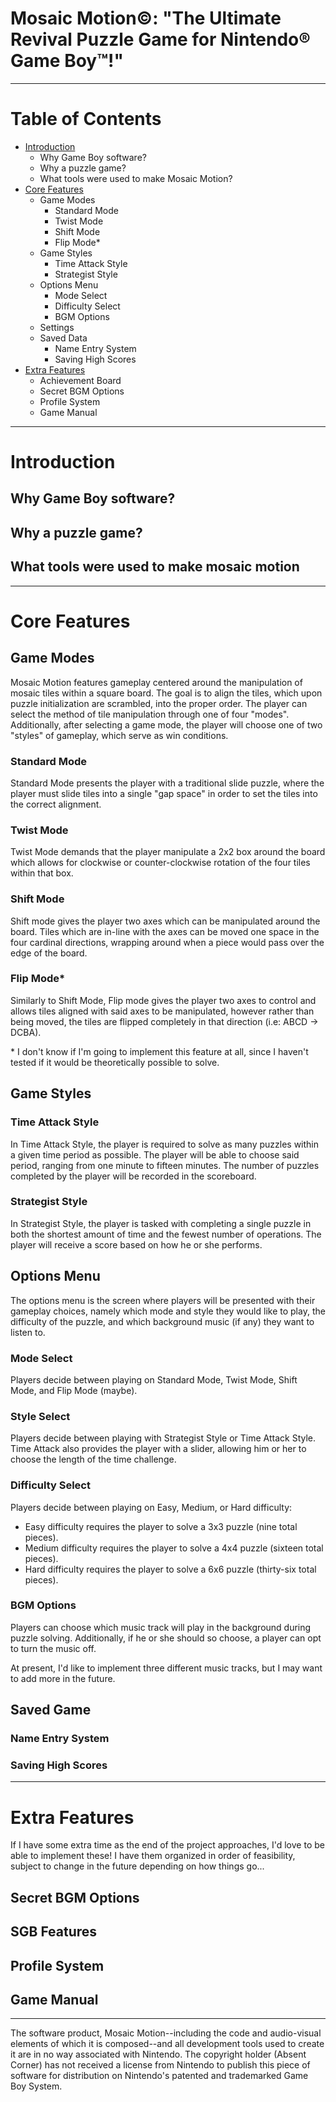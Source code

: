 # Mosaic Motion©️: "The Ultimate Revival Puzzle Game for Nintendo®️ Game Boy™️!"

---

# Table of Contents

- [Introduction](#introduction)
  - Why Game Boy software?
  - Why a puzzle game?
  - What tools were used to make Mosaic Motion?
- [Core Features](#core-features)
  - Game Modes
    - Standard Mode
    - Twist Mode
    - Shift Mode
    - Flip Mode*
  - Game Styles
    - Time Attack Style
    - Strategist Style
  - Options Menu
    - Mode Select
    - Difficulty Select
    - BGM Options
  - Settings
  - Saved Data
    - Name Entry System
    - Saving High Scores
- [Extra Features](#extra-features)
  - Achievement Board
  - Secret BGM Options
  - Profile System
  - Game Manual

---

# Introduction

## Why Game Boy software?

## Why a puzzle game?

## What tools were used to make mosaic motion

---

# Core Features

## Game Modes

Mosaic Motion features gameplay centered around the manipulation of mosaic tiles within a square board. The goal is to align the tiles, which upon puzzle initialization are scrambled, into the proper order. The player can select the method of tile manipulation through one of four "modes". Additionally, after selecting a game mode, the player will choose one of two "styles" of gameplay, which serve as win conditions.

### Standard Mode

Standard Mode presents the player with a traditional slide puzzle, where the player must slide tiles into a single "gap space" in order to set the tiles into the correct alignment.

### Twist Mode

Twist Mode demands that the player manipulate a 2x2 box around the board which allows for clockwise or counter-clockwise rotation of the four tiles within that box.

### Shift Mode

Shift mode gives the player two axes which can be manipulated around the board. Tiles which are in-line with the axes can be moved one space in the four cardinal directions, wrapping around when a piece would pass over the edge of the board.

### Flip Mode\*

Similarly to Shift Mode, Flip mode gives the player two axes to control and allows tiles aligned with said axes to be manipulated, however rather than being moved, the tiles are flipped completely in that direction (i.e: ABCD -> DCBA).

\* I don't know if I'm going to implement this feature at all, since I haven't tested if it would be theoretically possible to solve.

## Game Styles

### Time Attack Style

In Time Attack Style, the player is required to solve as many puzzles within a given time period as possible. The player will be able to choose said period, ranging from one minute to fifteen minutes. The number of puzzles completed by the player will be recorded in the scoreboard.

### Strategist Style

In Strategist Style, the player is tasked with completing a single puzzle in both the shortest amount of time and the fewest number of operations. The player will receive a score based on how he or she performs.

## Options Menu

The options menu is the screen where players will be presented with their gameplay choices, namely which mode and style they would like to play, the difficulty of the puzzle, and which background music (if any) they want to listen to.

### Mode Select

Players decide between playing on Standard Mode, Twist Mode, Shift Mode, and Flip Mode (maybe).

### Style Select

Players decide between playing with Strategist Style or Time Attack Style. Time Attack also provides the player with a slider, allowing him or her to choose the length of the time challenge.

### Difficulty Select

Players decide between playing on Easy, Medium, or Hard difficulty:
- Easy difficulty requires the player to solve a 3x3 puzzle (nine total pieces).
- Medium difficulty requires the player to solve a 4x4 puzzle (sixteen total pieces).
- Hard difficulty requires the player to solve a 6x6 puzzle (thirty-six total pieces).

### BGM Options

Players can choose which music track will play in the background during puzzle solving. Additionally, if he or she should so choose, a player can opt to turn the music off.

At present, I'd like to implement three different music tracks, but I may want to add more in the future.

## Saved Game

### Name Entry System

### Saving High Scores

---

# Extra Features

If I have some extra time as the end of the project approaches, I'd love to be able to implement these! I have them organized in order of feasibility, subject to change in the future depending on how things go...

## Secret BGM Options

## SGB Features

## Profile System

## Game Manual

---

The software product, Mosaic Motion--including the code and audio-visual elements of which it is composed--and all development tools used to create it are in no way associated with Nintendo. The copyright holder (Absent Corner) has not received a license from Nintendo to publish this piece of software for distribution on Nintendo's patented and trademarked Game Boy System.
